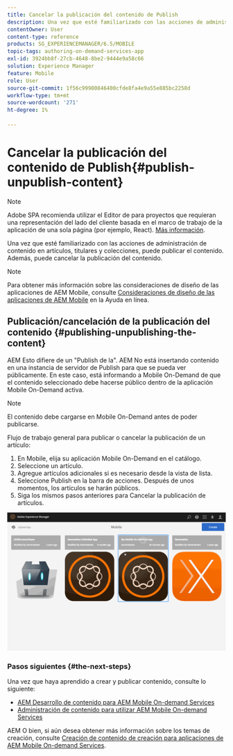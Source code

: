 ```yaml
---
title: Cancelar la publicación del contenido de Publish
description: Una vez que esté familiarizado con las acciones de administración de contenido en artículos, titulares y colecciones, siga esta página para obtener información sobre cómo publicar el contenido. Además, puede cancelar la publicación del contenido.
contentOwner: User
content-type: reference
products: SG_EXPERIENCEMANAGER/6.5/MOBILE
topic-tags: authoring-on-demand-services-app
exl-id: 3924bb8f-27cb-4648-8be2-9444e9a58c66
solution: Experience Manager
feature: Mobile
role: User
source-git-commit: 1f56c99980846400cfde8fa4e9a55e885bc2258d
workflow-type: tm+mt
source-wordcount: '271'
ht-degree: 1%

---
```


# Cancelar la publicación del contenido de Publish{#publish-unpublish-content}

>[!NOTE]
>
>Adobe SPA recomienda utilizar el Editor de para proyectos que requieran una representación del lado del cliente basada en el marco de trabajo de la aplicación de una sola página (por ejemplo, React). [Más información](/help/sites-developing/spa-overview.md).

Una vez que esté familiarizado con las acciones de administración de contenido en artículos, titulares y colecciones, puede publicar el contenido. Además, puede cancelar la publicación del contenido.

>[!NOTE]
>
>Para obtener más información sobre las consideraciones de diseño de las aplicaciones de AEM Mobile, consulte [Consideraciones de diseño de las aplicaciones de AEM Mobile](https://helpx.adobe.com/digital-publishing-solution/help/aem-mobile-end-of-life-faq.html) en la Ayuda en línea.

## Publicación/cancelación de la publicación del contenido {#publishing-unpublishing-the-content}

AEM Esto difiere de un &quot;Publish de la&quot;. AEM No está insertando contenido en una instancia de servidor de Publish para que se pueda ver públicamente. En este caso, está informando a Mobile On-Demand de que el contenido seleccionado debe hacerse público dentro de la aplicación Mobile On-Demand activa.

>[!NOTE]
>
>El contenido debe cargarse en Mobile On-Demand antes de poder publicarse.

Flujo de trabajo general para publicar o cancelar la publicación de un artículo:

1. En Mobile, elija su aplicación Mobile On-Demand en el catálogo.
1. Seleccione un artículo.
1. Agregue artículos adicionales si es necesario desde la vista de lista.
1. Seleccione Publish en la barra de acciones. Después de unos momentos, los artículos se harán públicos.
1. Siga los mismos pasos anteriores para Cancelar la publicación de artículos.

<!-- FAIL >>[!NOTE]
>
>Generally, you should preflight before publishing. See [Previewing with Preflight](/content/docs/en/aem/6-3/administer/mobile-apps/aem-mobile/previewing-with-preflight-on-demand-services.md) for more details.-->

![chlimage_1-9](assets/chlimage_1-9.gif)

### Pasos siguientes {#the-next-steps}

Una vez que haya aprendido a crear y publicar contenido, consulte lo siguiente:

* [AEM Desarrollo de contenido para AEM Mobile On-demand Services](/help/mobile/aem-mobile-on-demand.md)
* [Administración de contenido para utilizar AEM Mobile On-demand Services](/help/mobile/aem-mobile.md)

AEM O bien, si aún desea obtener más información sobre los temas de creación, consulte [Creación de contenido de creación para aplicaciones de AEM Mobile On-demand Services](/help/mobile/mobile-apps-ondemand.md).
